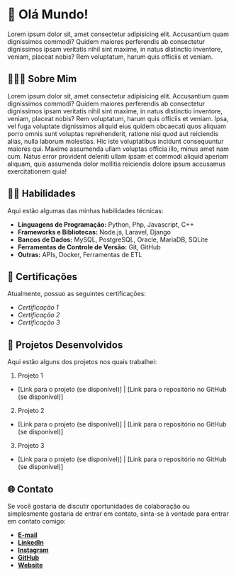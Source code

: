 # 👋 Olá Mundo! 


Lorem ipsum dolor sit, amet consectetur adipisicing elit. Accusantium quam dignissimos commodi? Quidem maiores perferendis ab consectetur dignissimos ipsam veritatis nihil sint maxime, in natus distinctio inventore, veniam, placeat nobis? Rem voluptatum, harum quis officiis et veniam.


## 👨🏼‍💼 Sobre Mim


Lorem ipsum dolor sit, amet consectetur adipisicing elit. Accusantium quam dignissimos commodi? Quidem maiores perferendis ab consectetur dignissimos ipsam veritatis nihil sint maxime, in natus distinctio inventore, veniam, placeat nobis? Rem voluptatum, harum quis officiis et veniam. Ipsa, vel fuga voluptate dignissimos aliquid eius quidem obcaecati quos aliquam porro omnis sunt voluptas reprehenderit, ratione nisi quod aut reiciendis alias, nulla laborum molestias. Hic iste voluptatibus incidunt consequuntur maiores qui. Maxime assumenda ullam voluptas officia illo, minus amet nam cum. Natus error provident deleniti ullam ipsam et commodi aliquid aperiam aliquam, quis assumenda dolor mollitia reiciendis dolore ipsum accusamus exercitationem quia!

## 👨‍💻 Habilidades

Aqui estão algumas das minhas habilidades técnicas:

- **Linguagens de Programação:** Python, Php, Javascript, C++
- **Frameworks e Bibliotecas:** Node.js, Laravel, Django
- **Bancos de Dados:** MySQL, PostgreSQL, Oracle, MariaDB, SQLite
- **Ferramentas de Controle de Versão:** Git, GitHub
- **Outras:** APIs, Docker, Ferramentas de ETL


## 📃 Certificações

Atualmente, possuo as seguintes certificações:

- *Certificação 1*
- *Certificação 2*
- *Certificação 3*


## 🚀 Projetos Desenvolvidos

Aqui estão alguns dos projetos nos quais trabalhei:

1. Projeto 1
- [Link para o projeto (se disponível)] | [Link para o repositório no GitHub (se disponível)]

2. Projeto 2
- [Link para o projeto (se disponível)] | [Link para o repositório no GitHub (se disponível)]

3. Projeto 3
- [Link para o projeto (se disponível)] | [Link para o repositório no GitHub (se disponível)]


## 🌐 Contato

Se você gostaria de discutir oportunidades de colaboração ou simplesmente gostaria de entrar em contato, sinta-se à vontade para entrar em contato comigo:

- **[E-mail]()**
- **[LinkedIn]()**
- **[Instagram]()**
- **[GitHub]()**
- **[Website]()**
